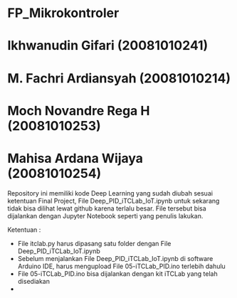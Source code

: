 # FP_Mikrokontroler
# Ikhwanudin Gifari		    (20081010241)
# M. Fachri Ardiansyah		(20081010214)
# Moch Novandre Rega H	  (20081010253)
# Mahisa Ardana Wijaya		(20081010254)

Repository ini memiliki kode Deep Learning yang sudah diubah sesuai ketentuan Final Project, File Deep_PID_iTCLab_IoT.ipynb untuk sekarang tidak bisa dilihat lewat github karena terlalu besar. File tersebut bisa dijalankan dengan Jupyter Notebook seperti yang penulis lakukan. 

Ketentuan : 
- File itclab.py harus dipasang satu folder dengan File Deep_PID_iTCLab_IoT.ipynb
- Sebelum menjalankan File Deep_PID_iTCLab_IoT.ipynb di software Arduino IDE, harus mengupload File 05-iTCLab_PID.ino terlebih dahulu
- File 05-iTCLab_PID.ino bisa dijalankan dengan kit iTCLab yang telah disediakan 
- 

